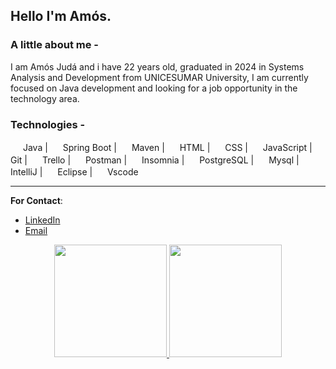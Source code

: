 ## Hello I'm Amós. 
### A little about me -
I am Amós Judá and i have 22 years old, graduated in 2024 in Systems Analysis and Development from UNICESUMAR University, I am currently focused on Java development and looking for a job opportunity in the technology area.

### Technologies -
<P>
  <img width="16px" src="https://cdn.jsdelivr.net/gh/devicons/devicon@latest/icons/java/java-original.svg" style="vertical-align: middle;" />
  Java
  |
  <img width="16px" src="https://cdn.jsdelivr.net/gh/devicons/devicon@latest/icons/spring/spring-original.svg" style="vertical-align: middle;" />
  Spring Boot
  |
  <img width="16px" src="https://cdn.jsdelivr.net/gh/devicons/devicon@latest/icons/maven/maven-original.svg" />
  Maven
  |
  <img width="16px" src="https://cdn.jsdelivr.net/gh/devicons/devicon@latest/icons/html5/html5-original.svg" />
  HTML
  |
  <img width="16px" src="https://cdn.jsdelivr.net/gh/devicons/devicon@latest/icons/css3/css3-original.svg" />
  CSS
  |
  <img width="16px" src="https://cdn.jsdelivr.net/gh/devicons/devicon@latest/icons/javascript/javascript-original.svg" />
  JavaScript   
  |
  <img width="16px" src="https://cdn.jsdelivr.net/gh/devicons/devicon@latest/icons/git/git-original.svg" />
  Git
  |
  <img width="16px" src="https://cdn.jsdelivr.net/gh/devicons/devicon@latest/icons/trello/trello-original.svg" />
  Trello       
  |
  <img width="16px" src="https://cdn.jsdelivr.net/gh/devicons/devicon@latest/icons/postman/postman-original.svg" />
  Postman
  |
  <img width="16px" src="https://cdn.jsdelivr.net/gh/devicons/devicon@latest/icons/insomnia/insomnia-original.svg" />
  Insomnia
  |
  <img width="16px" src="https://cdn.jsdelivr.net/gh/devicons/devicon@latest/icons/postgresql/postgresql-original.svg" />
  PostgreSQL
  |
  <img width="16px" src="https://cdn.jsdelivr.net/gh/devicons/devicon@latest/icons/mysql/mysql-original.svg" />
  Mysql
  |
  <img width="16px" src="https://cdn.jsdelivr.net/gh/devicons/devicon@latest/icons/intellij/intellij-original.svg" />
  IntelliJ
  |
  <img width="16px" src="https://cdn.jsdelivr.net/gh/devicons/devicon@latest/icons/eclipse/eclipse-original.svg" />
  Eclipse
  |
  <img width="16px" src="https://cdn.jsdelivr.net/gh/devicons/devicon@latest/icons/vscode/vscode-original.svg" />
  Vscode
</P>

---
**For Contact**:
- [LinkedIn](https://www.linkedin.com/in/am%C3%B3s-jud%C3%A1-4b5500229/)
- [Email](amosjudafreire@gmail.com)

<div align="center">
<a href="https://github.com/AmosJuda">
<img loading="lazy" height="180em" src="https://github-readme-stats.vercel.app/api/top-langs/?username=AmosJuda&layout=compact&langs_count=7&theme=gruvbox"/>
<img loading="lazy" height="180em" src="https://github-readme-stats.vercel.app/api?username=AmosJuda&show_icons=true&theme=gruvbox&include_all_commits=true&count_private=true"/>
</div>
